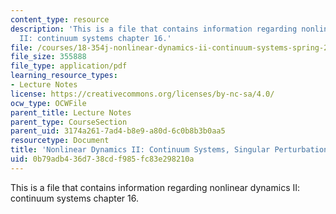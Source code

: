 ```yaml
---
content_type: resource
description: 'This is a file that contains information regarding nonlinear dynamics
  II: continuum systems chapter 16.'
file: /courses/18-354j-nonlinear-dynamics-ii-continuum-systems-spring-2015/0b79adb436d738cdf985fc83e298210a_MIT18_354JS15_Ch16.pdf
file_size: 355888
file_type: application/pdf
learning_resource_types:
- Lecture Notes
license: https://creativecommons.org/licenses/by-nc-sa/4.0/
ocw_type: OCWFile
parent_title: Lecture Notes
parent_type: CourseSection
parent_uid: 3174a261-7ad4-b8e9-a80d-6c0b8b3b0aa5
resourcetype: Document
title: 'Nonlinear Dynamics II: Continuum Systems, Singular Perturbations'
uid: 0b79adb4-36d7-38cd-f985-fc83e298210a
---
```

This is a file that contains information regarding nonlinear dynamics II: continuum systems chapter 16.